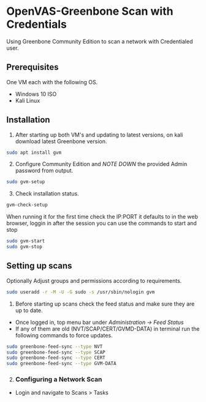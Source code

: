 # OpenVAS-Greenbone Scan with Credentials
Using Greenbone Community Edition to scan a network with Credentialed user.

<h2>Prerequisites</h2>

One VM each with the following OS.

  - Windows 10 ISO
  - Kali Linux

<h2>Installation</h2>

1. After starting up both VM's and updating to latest versions, on kali download latest Greenbone version. 

```bash
sudo apt install gvm
```

2. Configure Community Edition and *NOTE DOWN* the provided Admin password from output.

```bash
sudo gvm-setup
```

3. Check installation status.

```bash
gvm-check-setup
```

When running it for the first time check the IP:PORT it defaults to in the web browser, loggin in after the session you can use the commands to start and stop 

```bash
sudo gvm-start
sudo gvm-stop
```

<h2>Setting up scans</h2>

Optionally Adjust groups and permissions according to requirements.

```bash
sudo useradd -r -M -U -G sudo -s /usr/sbin/nologin gvm

```

1. Before starting up scans check the feed status and make sure they are up to date. 
  - Once logged in, top menu bar under *Administration -> Feed Status*
  - If any of them are old (NVT/SCAP/CERT/GVMD-DATA) in terminal run the following commands to force updates.

```bash
sudo greenbone-feed-sync --type NVT
sudo greenbone-feed-sync --type SCAP
sudo greenbone-feed-sync --type CERT
sudo greenbone-feed-sync --type GVM-DATA
```

2. <h3>Configuring a Network Scan</h3>

  - Login and navigate to Scans > Tasks

























